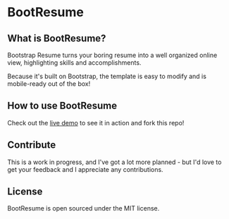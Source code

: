BootResume
==========

What is BootResume?
-------------------
Bootstrap Resume turns your boring resume into a well organized online view, highlighting skills and accomplishments.

Because it's built on Bootstrap, the template is easy to modify and is mobile-ready out of the box! 

How to use BootResume
---------------------
Check out the <a href="http://www.nealshyam.com">live demo</a> to see it in action and fork this repo!

Contribute
------------
This is a work in progress, and I've got a lot more planned - but I'd love to get your feedback and I appreciate any contributions.

License
-------
BootResume is open sourced under the MIT license.
